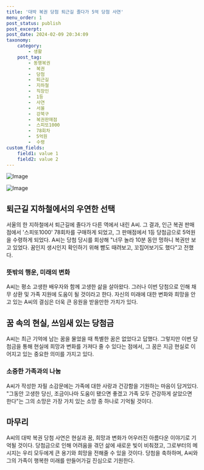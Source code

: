 ```yaml
---
title: '대박 복권 당첨 퇴근길 졸다가 5억 당첨 사연'
menu_order: 1
post_status: publish
post_excerpt: 
post_date: 2024-02-09 20:34:09
taxonomy:
    category:
        - 생활
    post_tag:
        - 동행복권
        -  복권
        -  당첨
        -  퇴근길
        -  지하철
        -  직장인
        -  1등
        -  사연
        -  서울
        -  강북구
        -  복권판매점
        -  스피또1000
        -  78회차
        -  5억원
        -  수령
custom_fields:
    field1: value 1
    field2: value 2
---
```


![Image](https://imgnews.pstatic.net/image/005/2024/02/09/2024020908462437879_1707435984_0019150551_20240209084901339.jpg?type=w647)

![Image](https://imgnews.pstatic.net/image/005/2024/02/09/2024020908463937880_1707435999_0019150551_20240209084901342.jpg?type=w647)

## 퇴근길 지하철에서의 우연한 선택
서울의 한 지하철에서 퇴근길에 졸다가 다른 역에서 내린 A씨. 그 결과, 인근 복권 판매점에서 '스피또1000' 78회차를 구매하게 되었고, 그 판매점에서 1등 당첨금으로 5억원을 수령하게 되었다. A씨는 당첨 당시를 회상해 "너무 놀라 10분 동안 멍하니 복권만 보고 있었다. 꿈인지 생시인지 확인하기 위해 뺨도 때려보고, 꼬집어보기도 했다"고 전했다.
### 뜻밖의 행운, 미래의 변화
A씨는 평소 고생한 배우자와 함께 고생한 삶을 살아왔다. 그러나 이번 당첨으로 인해 채무 상환 및 가족 지원에 도움이 될 것이라고 한다. 자신의 미래에 대한 변화와 희망을 안고 있는 A씨의 결심은 더욱 큰 응원을 받을만한 가치가 있다.
## 꿈 속의 현실, 쓰임새 있는 당첨금
A씨는 최근 기억에 남는 꿈을 물었을 때 특별한 꿈은 없었다고 답했다. 그렇지만 이번 당첨금을 통해 현실에 희망과 변화를 가져다 줄 수 있다는 점에서, 그 꿈은 지금 현실로 이어지고 있는 중요한 의미를 가지고 있다.
### 소중한 가족과의 나눔
A씨가 작성한 자필 소감문에는 가족에 대한 사랑과 건강함을 기원하는 마음이 담겨있다. "그동안 고생한 당신, 조금이나마 도움이 됐으면 좋겠고 가족 모두 건강하게 살았으면 한다"는 그의 소망은 가장 가치 있는 소망 중 하나로 기억될 것이다.
## 마무리
A씨의 대박 복권 당첨 사연은 현실과 꿈, 희망과 변화가 어우러진 아름다운 이야기로 기억될 것이다. 당첨금으로 인해 어려움을 겪던 삶에 새로운 빛이 비춰졌고, 그로부터의 메시지는 우리 모두에게 큰 용기와 희망을 전해줄 수 있을 것이다. 당첨을 축하하며, A씨와 그의 가족이 행복한 미래를 만들어가길 진심으로 기원한다.

